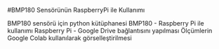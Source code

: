 #BMP180 Sensörünün RaspberryPi ile Kullanımı

BMP180 sensörü için python kütüphanesi
BMP180 - Raspberry Pi ile kullanımı
Raspberry Pi - Google Drive bağlantısını yapılması
Ölçümlerin Google Colab kullanılarak görselleştirilmesi
